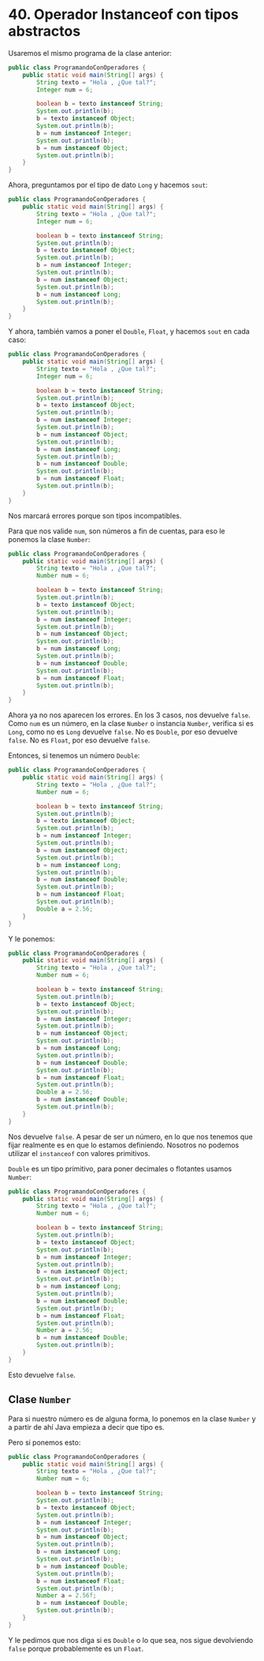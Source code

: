 # 40. Operador Instanceof con tipos abstractos

Usaremos el mismo programa de la clase anterior:

```java
public class ProgramandoConOperadores {
    public static void main(String[] args) {
        String texto = "Hola , ¿Que tal?";
        Integer num = 6;

        boolean b = texto instanceof String;
        System.out.println(b);
        b = texto instanceof Object;
        System.out.println(b);
        b = num instanceof Integer;
        System.out.println(b);
        b = num instanceof Object;
        System.out.println(b);
    }
}
```

Ahora, preguntamos por el tipo de dato `Long` y hacemos `sout`:

```java
public class ProgramandoConOperadores {
    public static void main(String[] args) {
        String texto = "Hola , ¿Que tal?";
        Integer num = 6;

        boolean b = texto instanceof String;
        System.out.println(b);
        b = texto instanceof Object;
        System.out.println(b);
        b = num instanceof Integer;
        System.out.println(b);
        b = num instanceof Object;
        System.out.println(b);
        b = num instanceof Long;
        System.out.println(b);
    }
}
```

Y ahora, también vamos a poner el `Double`, `Float`, y hacemos `sout` en cada caso:

```java
public class ProgramandoConOperadores {
    public static void main(String[] args) {
        String texto = "Hola , ¿Que tal?";
        Integer num = 6;

        boolean b = texto instanceof String;
        System.out.println(b);
        b = texto instanceof Object;
        System.out.println(b);
        b = num instanceof Integer;
        System.out.println(b);
        b = num instanceof Object;
        System.out.println(b);
        b = num instanceof Long;
        System.out.println(b);
        b = num instanceof Double;
        System.out.println(b);
        b = num instanceof Float;
        System.out.println(b);
    }
}
```

Nos marcará errores porque son tipos incompatibles.

Para que nos valide `num`, son números a fin de cuentas, para eso le ponemos la clase `Number`:

```java
public class ProgramandoConOperadores {
    public static void main(String[] args) {
        String texto = "Hola , ¿Que tal?";
        Number num = 6;

        boolean b = texto instanceof String;
        System.out.println(b);
        b = texto instanceof Object;
        System.out.println(b);
        b = num instanceof Integer;
        System.out.println(b);
        b = num instanceof Object;
        System.out.println(b);
        b = num instanceof Long;
        System.out.println(b);
        b = num instanceof Double;
        System.out.println(b);
        b = num instanceof Float;
        System.out.println(b);
    }
}
```

Ahora ya no nos aparecen los errores. En los 3 casos, nos devuelve `false`.
Como `num` es un número, en la clase `Number` o instancia `Number`, verifica si es `Long`, como no es `Long` devuelve `false`.
No es `Double`, por eso devuelve `false`.
No es `Float`, por eso devuelve `false`.

Entonces, si tenemos un número `Double`:

```java
public class ProgramandoConOperadores {
    public static void main(String[] args) {
        String texto = "Hola , ¿Que tal?";
        Number num = 6;

        boolean b = texto instanceof String;
        System.out.println(b);
        b = texto instanceof Object;
        System.out.println(b);
        b = num instanceof Integer;
        System.out.println(b);
        b = num instanceof Object;
        System.out.println(b);
        b = num instanceof Long;
        System.out.println(b);
        b = num instanceof Double;
        System.out.println(b);
        b = num instanceof Float;
        System.out.println(b);
        Double a = 2.56;
    }
}
```

Y le ponemos:

```java
public class ProgramandoConOperadores {
    public static void main(String[] args) {
        String texto = "Hola , ¿Que tal?";
        Number num = 6;

        boolean b = texto instanceof String;
        System.out.println(b);
        b = texto instanceof Object;
        System.out.println(b);
        b = num instanceof Integer;
        System.out.println(b);
        b = num instanceof Object;
        System.out.println(b);
        b = num instanceof Long;
        System.out.println(b);
        b = num instanceof Double;
        System.out.println(b);
        b = num instanceof Float;
        System.out.println(b);
        Double a = 2.56;
        b = num instanceof Double;
        System.out.println(b);
    }
}
```

Nos devuelve `false`. A pesar de ser un número, en lo que nos tenemos que fijar realmente es en que lo estamos definiendo. Nosotros no podemos
utilizar el `instanceof` con valores primitivos.

`Double` es un tipo primitivo, para poner decimales o flotantes usamos `Number`:

```java
public class ProgramandoConOperadores {
    public static void main(String[] args) {
        String texto = "Hola , ¿Que tal?";
        Number num = 6;

        boolean b = texto instanceof String;
        System.out.println(b);
        b = texto instanceof Object;
        System.out.println(b);
        b = num instanceof Integer;
        System.out.println(b);
        b = num instanceof Object;
        System.out.println(b);
        b = num instanceof Long;
        System.out.println(b);
        b = num instanceof Double;
        System.out.println(b);
        b = num instanceof Float;
        System.out.println(b);
        Number a = 2.56;
        b = num instanceof Double;
        System.out.println(b);
    }
}
```

Esto devuelve `false`.

## Clase `Number`

Para si nuestro número es de alguna forma, lo ponemos en la clase `Number` y a partir de ahí Java empieza a decir que tipo es.

Pero si ponemos esto:

```java
public class ProgramandoConOperadores {
    public static void main(String[] args) {
        String texto = "Hola , ¿Que tal?";
        Number num = 6;

        boolean b = texto instanceof String;
        System.out.println(b);
        b = texto instanceof Object;
        System.out.println(b);
        b = num instanceof Integer;
        System.out.println(b);
        b = num instanceof Object;
        System.out.println(b);
        b = num instanceof Long;
        System.out.println(b);
        b = num instanceof Double;
        System.out.println(b);
        b = num instanceof Float;
        System.out.println(b);
        Number a = 2.56f;
        b = num instanceof Double;
        System.out.println(b);
    }
}
```

Y le pedimos que nos diga si es `Double` o lo que sea, nos sigue devolviendo `false` porque probablemente es un `Float`.
